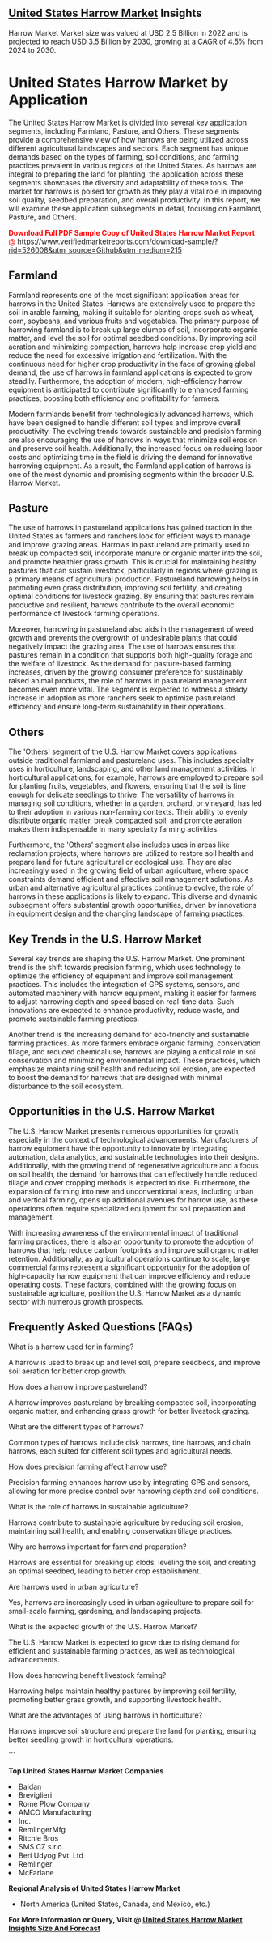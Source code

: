 <h2><a href="https://www.verifiedmarketreports.com/download-sample/?rid=526008&amp;utm_source=Github&amp;utm_medium=215" target="_blank">United States Harrow Market</a> Insights</h2><p>Harrow Market Market size was valued at USD 2.5 Billion in 2022 and is projected to reach USD 3.5 Billion by 2030, growing at a CAGR of 4.5% from 2024 to 2030.</p><p><h1>United States Harrow Market by Application</h1><p>The United States Harrow Market is divided into several key application segments, including Farmland, Pasture, and Others. These segments provide a comprehensive view of how harrows are being utilized across different agricultural landscapes and sectors. Each segment has unique demands based on the types of farming, soil conditions, and farming practices prevalent in various regions of the United States. As harrows are integral to preparing the land for planting, the application across these segments showcases the diversity and adaptability of these tools. The market for harrows is poised for growth as they play a vital role in improving soil quality, seedbed preparation, and overall productivity. In this report, we will examine these application subsegments in detail, focusing on Farmland, Pasture, and Others.<p><span class=""><span style="color: #ff0000;"><strong>Download Full PDF Sample Copy of United States Harrow Market Report</strong> @ </span><a href="https://www.verifiedmarketreports.com/download-sample/?rid=526008&amp;utm_source=Github&amp;utm_medium=215" target="_blank">https://www.verifiedmarketreports.com/download-sample/?rid=526008&amp;utm_source=Github&amp;utm_medium=215</a></span></p></p><h2>Farmland</h2><p>Farmland represents one of the most significant application areas for harrows in the United States. Harrows are extensively used to prepare the soil in arable farming, making it suitable for planting crops such as wheat, corn, soybeans, and various fruits and vegetables. The primary purpose of harrowing farmland is to break up large clumps of soil, incorporate organic matter, and level the soil for optimal seedbed conditions. By improving soil aeration and minimizing compaction, harrows help increase crop yield and reduce the need for excessive irrigation and fertilization. With the continuous need for higher crop productivity in the face of growing global demand, the use of harrows in farmland applications is expected to grow steadily. Furthermore, the adoption of modern, high-efficiency harrow equipment is anticipated to contribute significantly to enhanced farming practices, boosting both efficiency and profitability for farmers.<p>Modern farmlands benefit from technologically advanced harrows, which have been designed to handle different soil types and improve overall productivity. The evolving trends towards sustainable and precision farming are also encouraging the use of harrows in ways that minimize soil erosion and preserve soil health. Additionally, the increased focus on reducing labor costs and optimizing time in the field is driving the demand for innovative harrowing equipment. As a result, the Farmland application of harrows is one of the most dynamic and promising segments within the broader U.S. Harrow Market.</p><h2>Pasture</h2><p>The use of harrows in pastureland applications has gained traction in the United States as farmers and ranchers look for efficient ways to manage and improve grazing areas. Harrows in pastureland are primarily used to break up compacted soil, incorporate manure or organic matter into the soil, and promote healthier grass growth. This is crucial for maintaining healthy pastures that can sustain livestock, particularly in regions where grazing is a primary means of agricultural production. Pastureland harrowing helps in promoting even grass distribution, improving soil fertility, and creating optimal conditions for livestock grazing. By ensuring that pastures remain productive and resilient, harrows contribute to the overall economic performance of livestock farming operations.<p>Moreover, harrowing in pastureland also aids in the management of weed growth and prevents the overgrowth of undesirable plants that could negatively impact the grazing area. The use of harrows ensures that pastures remain in a condition that supports both high-quality forage and the welfare of livestock. As the demand for pasture-based farming increases, driven by the growing consumer preference for sustainably raised animal products, the role of harrows in pastureland management becomes even more vital. The segment is expected to witness a steady increase in adoption as more ranchers seek to optimize pastureland efficiency and ensure long-term sustainability in their operations.</p><h2>Others</h2><p>The 'Others' segment of the U.S. Harrow Market covers applications outside traditional farmland and pastureland uses. This includes specialty uses in horticulture, landscaping, and other land management activities. In horticultural applications, for example, harrows are employed to prepare soil for planting fruits, vegetables, and flowers, ensuring that the soil is fine enough for delicate seedlings to thrive. The versatility of harrows in managing soil conditions, whether in a garden, orchard, or vineyard, has led to their adoption in various non-farming contexts. Their ability to evenly distribute organic matter, break compacted soil, and promote aeration makes them indispensable in many specialty farming activities.<p>Furthermore, the 'Others' segment also includes uses in areas like reclamation projects, where harrows are utilized to restore soil health and prepare land for future agricultural or ecological use. They are also increasingly used in the growing field of urban agriculture, where space constraints demand efficient and effective soil management solutions. As urban and alternative agricultural practices continue to evolve, the role of harrows in these applications is likely to expand. This diverse and dynamic subsegment offers substantial growth opportunities, driven by innovations in equipment design and the changing landscape of farming practices.</p><h2>Key Trends in the U.S. Harrow Market</h2><p>Several key trends are shaping the U.S. Harrow Market. One prominent trend is the shift towards precision farming, which uses technology to optimize the efficiency of equipment and improve soil management practices. This includes the integration of GPS systems, sensors, and automated machinery with harrow equipment, making it easier for farmers to adjust harrowing depth and speed based on real-time data. Such innovations are expected to enhance productivity, reduce waste, and promote sustainable farming practices.</p><p>Another trend is the increasing demand for eco-friendly and sustainable farming practices. As more farmers embrace organic farming, conservation tillage, and reduced chemical use, harrows are playing a critical role in soil conservation and minimizing environmental impact. These practices, which emphasize maintaining soil health and reducing soil erosion, are expected to boost the demand for harrows that are designed with minimal disturbance to the soil ecosystem.</p><h2>Opportunities in the U.S. Harrow Market</h2><p>The U.S. Harrow Market presents numerous opportunities for growth, especially in the context of technological advancements. Manufacturers of harrow equipment have the opportunity to innovate by integrating automation, data analytics, and sustainable technologies into their designs. Additionally, with the growing trend of regenerative agriculture and a focus on soil health, the demand for harrows that can effectively handle reduced tillage and cover cropping methods is expected to rise. Furthermore, the expansion of farming into new and unconventional areas, including urban and vertical farming, opens up additional avenues for harrow use, as these operations often require specialized equipment for soil preparation and management.</p><p>With increasing awareness of the environmental impact of traditional farming practices, there is also an opportunity to promote the adoption of harrows that help reduce carbon footprints and improve soil organic matter retention. Additionally, as agricultural operations continue to scale, large commercial farms represent a significant opportunity for the adoption of high-capacity harrow equipment that can improve efficiency and reduce operating costs. These factors, combined with the growing focus on sustainable agriculture, position the U.S. Harrow Market as a dynamic sector with numerous growth prospects.</p><h2>Frequently Asked Questions (FAQs)</h2><p>What is a harrow used for in farming?</p><p>A harrow is used to break up and level soil, prepare seedbeds, and improve soil aeration for better crop growth.</p><p>How does a harrow improve pastureland?</p><p>A harrow improves pastureland by breaking compacted soil, incorporating organic matter, and enhancing grass growth for better livestock grazing.</p><p>What are the different types of harrows?</p><p>Common types of harrows include disk harrows, tine harrows, and chain harrows, each suited for different soil types and agricultural needs.</p><p>How does precision farming affect harrow use?</p><p>Precision farming enhances harrow use by integrating GPS and sensors, allowing for more precise control over harrowing depth and soil conditions.</p><p>What is the role of harrows in sustainable agriculture?</p><p>Harrows contribute to sustainable agriculture by reducing soil erosion, maintaining soil health, and enabling conservation tillage practices.</p><p>Why are harrows important for farmland preparation?</p><p>Harrows are essential for breaking up clods, leveling the soil, and creating an optimal seedbed, leading to better crop establishment.</p><p>Are harrows used in urban agriculture?</p><p>Yes, harrows are increasingly used in urban agriculture to prepare soil for small-scale farming, gardening, and landscaping projects.</p><p>What is the expected growth of the U.S. Harrow Market?</p><p>The U.S. Harrow Market is expected to grow due to rising demand for efficient and sustainable farming practices, as well as technological advancements.</p><p>How does harrowing benefit livestock farming?</p><p>Harrowing helps maintain healthy pastures by improving soil fertility, promoting better grass growth, and supporting livestock health.</p><p>What are the advantages of using harrows in horticulture?</p><p>Harrows improve soil structure and prepare the land for planting, ensuring better seedling growth in horticultural operations.</p>```</p><p><strong>Top United States Harrow Market Companies</strong></p><div data-test-id=""><p><li>Baldan</li><li> Breviglieri</li><li> Rome Plow Company</li><li> AMCO Manufacturing</li><li> Inc.</li><li> RemlingerMfg</li><li> Ritchie Bros</li><li> SMS CZ s.r.o.</li><li> Beri Udyog Pvt. Ltd</li><li> Remlinger</li><li> McFarlane</li></p><div><strong>Regional Analysis of&nbsp;United States Harrow Market</strong></div><ul><li dir="ltr"><p dir="ltr">North America&nbsp;(United States, Canada, and Mexico, etc.)</p></li></ul><p><strong>For More Information or Query, Visit @&nbsp;</strong><strong><a href="https://www.verifiedmarketreports.com/product/harrow-market/?utm_source=Github&amp;utm_medium=215" target="_blank">United States Harrow Market Insights Size And Forecast</a></strong></p></div>
